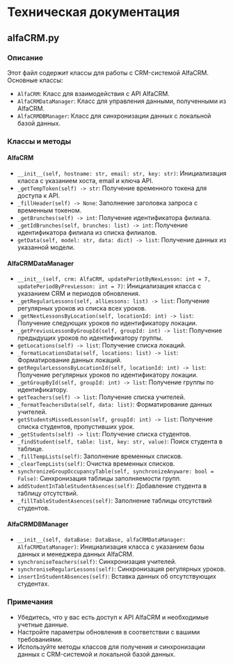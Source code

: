 # Техническая документация

## alfaCRM.py

### Описание

Этот файл содержит классы для работы с CRM-системой AlfaCRM. Основные классы:

- `AlfaCRM`: Класс для взаимодействия с API AlfaCRM.
- `AlfaCRMDataManager`: Класс для управления данными, полученными из AlfaCRM.
- `AlfaCRMDBManager`: Класс для синхронизации данных с локальной базой данных.

### Классы и методы

#### AlfaCRM

- `__init__(self, hostname: str, email: str, key: str)`: Инициализация класса с указанием хоста, email и ключа API.
- `_getTempToken(self) -> str`: Получение временного токена для доступа к API.
- `_fillHeader(self) -> None`: Заполнение заголовка запроса с временным токеном.
- `_getBrunches(self) -> int`: Получение идентификатора филиала.
- `_getIdBrunches(self, brunches: list) -> int`: Получение идентификатора филиала из списка филиалов.
- `getData(self, model: str, data: dict) -> list`: Получение данных из указанной модели.

#### AlfaCRMDataManager

- `__init__(self, crm: AlfaCRM, updatePeriotByNexLesson: int = 7, updatePeriodByPrevLesson: int = 7)`: Инициализация класса с указанием CRM и периодов обновления.
- `_getRegularLessons(self, allLessons: list) -> list`: Получение регулярных уроков из списка всех уроков.
- `_getNextLessonsByLocation(self, locationId: int) -> list`: Получение следующих уроков по идентификатору локации.
- `_getPreviusLessonByGroupId(self, groupId: int) -> list`: Получение предыдущих уроков по идентификатору группы.
- `getLocations(self) -> list`: Получение списка локаций.
- `_formatLocationsData(self, locations: list) -> list`: Форматирование данных локаций.
- `getRegularLessonsByLocationId(self, locationId: int) -> list`: Получение регулярных уроков по идентификатору локации.
- `_getGroupById(self, groupId: int) -> list`: Получение группы по идентификатору.
- `getTeachers(self) -> list`: Получение списка учителей.
- `_formatTeachersData(self, data: list)`: Форматирование данных учителей.
- `getStudentsMissedLesson(self, groupId: int) -> list`: Получение списка студентов, пропустивших урок.
- `_getStudents(self) -> list`: Получение списка студентов.
- `_findStudent(self, table: list, key: str, value)`: Поиск студента в таблице.
- `_fillTempLists(self)`: Заполнение временных списков.
- `_clearTempLists(self)`: Очистка временных списков.
- `synchronizeGroupOccupancyTable(self, synchronizeAnyware: bool = False)`: Синхронизация таблицы заполняемости групп.
- `addStudentInTableStudentAsences(self)`: Добавление студента в таблицу отсутствий.
- `_fillTableStudentAsences(self)`: Заполнение таблицы отсутствий студентов.

#### AlfaCRMDBManager

- `__init__(self, dataBase: DataBase, alfaCRMDataManager: AlfaCRMDataManager)`: Инициализация класса с указанием базы данных и менеджера данных AlfaCRM.
- `synchroniseTeachers(self)`: Синхронизация учителей.
- `synchroniseRegularLessons(self)`: Синхронизация регулярных уроков.
- `insertInStudentAbsences(self)`: Вставка данных об отсутствующих студентах.

### Примечания

- Убедитесь, что у вас есть доступ к API AlfaCRM и необходимые учетные данные.
- Настройте параметры обновления в соответствии с вашими требованиями.
- Используйте методы классов для получения и синхронизации данных с CRM-системой и локальной базой данных.